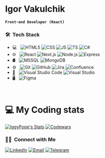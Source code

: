 # Igor Vakulchik

**`Front-end Developer (React)`**

<h3> 🛠 &nbsp;Tech Stack</h3>

- 💻 &nbsp;
  ![HTML5](https://img.shields.io/badge/-HTML5-333333?style=flat&logo=HTML5)
  ![CSS](https://img.shields.io/badge/-CSS-333333?style=flat&logo=CSS3&logoColor=1572B6)
  ![JS](https://img.shields.io/badge/-JavaScript-333333?style=flat&logo=javascript)
  ![TS](https://img.shields.io/badge/-TypeScript-333333?style=flat&logo=TypeScript)
  ![C#](https://img.shields.io/badge/-C%23-333333?style=flat&logo=csharp&logoColor=512BD4)
- 🌐 &nbsp;
  ![React](https://img.shields.io/badge/-React-333333?style=flat&logo=react)
  ![Next.js](https://img.shields.io/badge/-Next.js-333333?style=flat&logo=nextdotjs)
  ![Node.js](https://img.shields.io/badge/-Node.js-333333?style=flat&logo=node.js)
  ![Express](https://img.shields.io/badge/-Express-333333?style=flat&logo=express)
- 🛢 &nbsp;
  ![MSSQL](https://img.shields.io/badge/-MS%20SQL%20Server-333333?style=flat&logo=microsoftsqlserver)
  ![MongoDB](https://img.shields.io/badge/-MongoDB-333333?style=flat&logo=mongodb)
- ⚙️ &nbsp;
  ![Git](https://img.shields.io/badge/-Git-333333?style=flat&logo=git)
  ![GitHub](https://img.shields.io/badge/-GitHub-333333?style=flat&logo=github)
  ![Jira](https://img.shields.io/badge/-Jira-333333?style=flat&logo=jirasoftware&logoColor=blue)
  ![Confluence](https://img.shields.io/badge/-Confluence-333333?style=flat&logo=confluence&logoColor=blue)
- 🔧 &nbsp;
  ![Visual Studio Code](https://img.shields.io/badge/-Visual%20Studio%20Code-333333?style=flat&logo=visual-studio-code&logoColor=007ACC)
  ![Visual Studio](https://img.shields.io/badge/-Visual%20Studio-333333?style=flat&logo=visualstudio&logoColor=5C2D91)
- 🖥 &nbsp;
  ![Figma](https://img.shields.io/badge/-Figma-333333?style=flat&logo=figma&logoColor=F24E1E)

<br/>

# 💻 My Coding stats

[![IggyPope's Stats](https://github-readme-stats.vercel.app/api?username=IggyPope&theme=monokai&show_icons=true&hide_border=true&count_private=true)](https://github.com/IggyPope/)
[![Codewars](https://github.r2v.ch/codewars?user=IggyPope)](https://www.codewars.com/users/IggyPope)


<h3> 🤝🏻 &nbsp;Connect with Me </h3>

<p align="left">
  <!-- <a href="#"><img alt="Website" src="https://img.shields.io/badge/Website-in%20propgress...-blue?style=flat-square&logo=google-chrome"></a> -->
  <a href="https://www.linkedin.com/in/igor-vakulchik/"><img alt="LinkedIn" src="https://img.shields.io/badge/LinkedIn-Igor%20Vakulchik-blue?style=flat-square&logo=linkedin"></a>
  <a href="mailto:igor.a.vakulchik@gmail.com"><img alt="Email" src="https://img.shields.io/badge/Email-igor.a.vakulchik@gmail.com-blue?style=flat-square&logo=gmail"></a>
  <a href="https://t.me/Iggy_Rock"><img alt="Telegram" src="https://img.shields.io/badge/Telegram-@Iggy_Rock-blue?style=flat-square&logo=telegram"></a>
</p>
